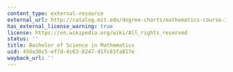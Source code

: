 ```yaml
---
content_type: external-resource
external_url: http://catalog.mit.edu/degree-charts/mathematics-course-18/
has_external_license_warning: true
license: https://en.wikipedia.org/wiki/All_rights_reserved
status: ''
title: Bachelor of Science in Mathematics
uid: 456a30c5-ef7d-4c63-8247-d1fc63fa817e
wayback_url: ''
---
```

